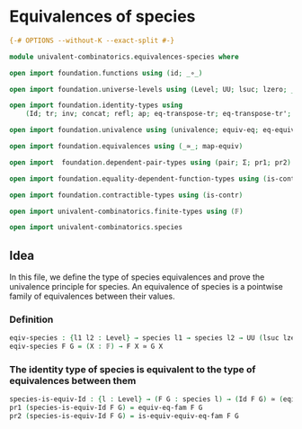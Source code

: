 # Equivalences of species

```agda
{-# OPTIONS --without-K --exact-split #-}

module univalent-combinatorics.equivalences-species where

open import foundation.functions using (id; _∘_)

open import foundation.universe-levels using (Level; UU; lsuc; lzero; _⊔_)

open import foundation.identity-types using
    (Id; tr; inv; concat; refl; ap; eq-transpose-tr; eq-transpose-tr'; inv-inv; _∙_)

open import foundation.univalence using (univalence; equiv-eq; eq-equiv; eq-equiv-fam; equiv-eq-fam; is-equiv-equiv-eq-fam)

open import foundation.equivalences using (_≃_; map-equiv)

open import  foundation.dependent-pair-types using (pair; Σ; pr1; pr2)

open import foundation.equality-dependent-function-types using (is-contr-total-Eq-Π)

open import foundation.contractible-types using (is-contr)

open import univalent-combinatorics.finite-types using (𝔽)

open import univalent-combinatorics.species

```

## Idea

In this file, we define the type of species equivalences
and prove the univalence principle for species. An equivalence
of species is a pointwise family of equivalences between their
values.

### Definition

```agda
eqiv-species : {l1 l2 : Level} → species l1 → species l2 → UU (lsuc lzero ⊔ l1 ⊔ l2)
eqiv-species F G = (X : 𝔽) → F X ≃ G X 
```

### The identity type of species is equivalent to the type of equivalences between them

```agda
species-is-equiv-Id : {l : Level} → (F G : species l) → (Id F G) ≃ (eqiv-species F G)  
pr1 (species-is-equiv-Id F G) = equiv-eq-fam F G
pr2 (species-is-equiv-Id F G) = is-equiv-equiv-eq-fam F G
```

 